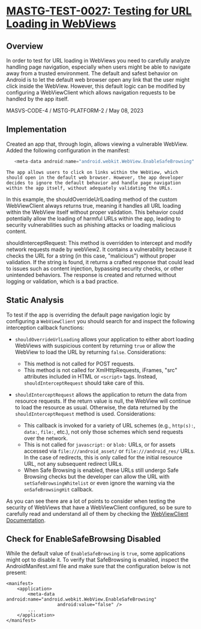 # [MASTG-TEST-0027: Testing for URL Loading in WebViews](https://mas.owasp.org/MASTG/tests/android/MASVS-CODE/MASTG-TEST-0027)
## Overview
In order to test for URL loading in WebViews you need to carefully analyze handling page navigation, especially when users might be able to navigate away from a trusted environment. The default and safest behavior on Android is to let the default web browser open any link that the user might click inside the WebView. However, this default logic can be modified by configuring a WebViewClient which allows navigation requests to be handled by the app itself.

MASVS-CODE-4 / MSTG-PLATFORM-2 / May 08, 2023
## Implementation
Created an app that, through login, allows viewing a vulnerable WebView.
Added the following configuration in the manifest:
```java
   <meta-data android:name="android.webkit.WebView.EnableSafeBrowsing" android:value="false" />
```
    The app allows users to click on links within the WebView, which should open in the default web browser. However, the app developer decides to ignore the default behavior and handle page navigation within the app itself, without adequately validating the URLs.

In this example, the shouldOverrideUrlLoading method of the custom WebViewClient always returns true, meaning it handles all URL loading within the WebView itself without proper validation. This behavior could potentially allow the loading of harmful URLs within the app, leading to security vulnerabilities such as phishing attacks or loading malicious content.

shouldInterceptRequest: This method is overridden to intercept and modify network requests made by webView2. It contains a vulnerability because it checks the URL for a string (in this case, "malicious") without proper validation. If the string is found, it returns a crafted response that could lead to issues such as content injection, bypassing security checks, or other unintended behaviors. The response is created and returned without logging or validation, which is a bad practice.

## Static Analysis
To test if the app is overriding the default page navigation logic by configuring a `WebViewClient` you should search for and inspect the following interception callback functions:

- `shouldOverrideUrlLoading` allows your application to either abort loading WebViews with suspicious content by returning `true` or allow the WebView to load the URL by returning `false`. Considerations:
  - This method is not called for POST requests.
  - This method is not called for XmlHttpRequests, iFrames, "src" attributes included in HTML or `<script>` tags. Instead, `shouldInterceptRequest` should take care of this.

- `shouldInterceptRequest` allows the application to return the data from resource requests. If the return value is null, the WebView will continue to load the resource as usual. Otherwise, the data returned by the `shouldInterceptRequest` method is used. Considerations:
  - This callback is invoked for a variety of URL schemes (e.g., `http(s):`, `data:`, `file:`, etc.), not only those schemes which send requests over the network.
  - This is not called for `javascript:` or `blob:` URLs, or for assets accessed via `file:///android_asset/` or `file:///android_res/` URLs. In the case of redirects, this is only called for the initial resource URL, not any subsequent redirect URLs.
  - When Safe Browsing is enabled, these URLs still undergo Safe Browsing checks but the developer can allow the URL with `setSafeBrowsingWhitelist` or even ignore the warning via the `onSafeBrowsingHit` callback.

As you can see there are a lot of points to consider when testing the security of WebViews that have a WebViewClient configured, so be sure to carefully read and understand all of them by checking the [WebViewClient Documentation](https://developer.android.com/reference/android/webkit/WebViewClient).

## Check for EnableSafeBrowsing Disabled

While the default value of `EnableSafeBrowsing` is `true`, some applications might opt to disable it. To verify that SafeBrowsing is enabled, inspect the AndroidManifest.xml file and make sure that the configuration below is not present:

```
<manifest>
    <application>
        <meta-data android:name="android.webkit.WebView.EnableSafeBrowsing"
                   android:value="false" />
        ...
    </application>
</manifest>
```
